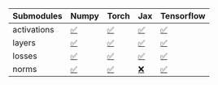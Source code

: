 | Submodules   | Numpy                                                                                                                           | Torch                                                                                                                           | Jax                                                                                                                             | Tensorflow                                                                                                                      |
|:-------------|:--------------------------------------------------------------------------------------------------------------------------------|:--------------------------------------------------------------------------------------------------------------------------------|:--------------------------------------------------------------------------------------------------------------------------------|:--------------------------------------------------------------------------------------------------------------------------------|
| activations  | <a href="https://github.com/unifyai/ivy/runs/8269220693?check_suite_focus=true" rel="noopener noreferrer" target="_blank">✅</a> | <a href="https://github.com/unifyai/ivy/runs/8269221122?check_suite_focus=true" rel="noopener noreferrer" target="_blank">✅</a> | <a href="https://github.com/unifyai/ivy/runs/8269221545?check_suite_focus=true" rel="noopener noreferrer" target="_blank">✅</a> | <a href="https://github.com/unifyai/ivy/runs/8269221974?check_suite_focus=true" rel="noopener noreferrer" target="_blank">✅</a> |
| layers       | <a href="https://github.com/unifyai/ivy/runs/8269220801?check_suite_focus=true" rel="noopener noreferrer" target="_blank">✅</a> | <a href="https://github.com/unifyai/ivy/runs/8269221232?check_suite_focus=true" rel="noopener noreferrer" target="_blank">✅</a> | <a href="https://github.com/unifyai/ivy/runs/8269221661?check_suite_focus=true" rel="noopener noreferrer" target="_blank">✅</a> | <a href="https://github.com/unifyai/ivy/runs/8269222105?check_suite_focus=true" rel="noopener noreferrer" target="_blank">✅</a> |
| losses       | <a href="https://github.com/unifyai/ivy/runs/8269220908?check_suite_focus=true" rel="noopener noreferrer" target="_blank">✅</a> | <a href="https://github.com/unifyai/ivy/runs/8269221346?check_suite_focus=true" rel="noopener noreferrer" target="_blank">✅</a> | <a href="https://github.com/unifyai/ivy/runs/8269221743?check_suite_focus=true" rel="noopener noreferrer" target="_blank">✅</a> | <a href="https://github.com/unifyai/ivy/runs/8269222300?check_suite_focus=true" rel="noopener noreferrer" target="_blank">✅</a> |
| norms        | <a href="https://github.com/unifyai/ivy/runs/8269221017?check_suite_focus=true" rel="noopener noreferrer" target="_blank">✅</a> | <a href="https://github.com/unifyai/ivy/runs/8269221437?check_suite_focus=true" rel="noopener noreferrer" target="_blank">✅</a> | <a href="https://github.com/unifyai/ivy/runs/8269221861?check_suite_focus=true" rel="noopener noreferrer" target="_blank">❌</a> | <a href="https://github.com/unifyai/ivy/runs/8269222446?check_suite_focus=true" rel="noopener noreferrer" target="_blank">✅</a> |